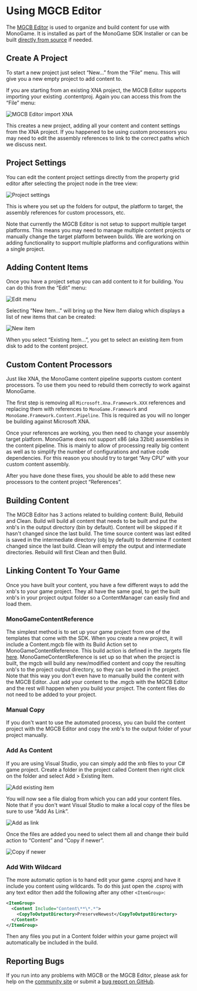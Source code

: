 # Using MGCB Editor

The [MGCB Editor](~/articles/tools/pipeline.md) is used to organize and build content for use with MonoGame. It is installed as part of the MonoGame SDK Installer or can be built [directly from source](https://github.com/mono/MonoGame/tree/develop/Tools/Pipeline) if needed.

## Create A Project

To start a new project just select “New...” from the “File” menu.  This will give you a new empty project to add content to.

If you are starting from an existing XNA project, the MGCB Editor supports importing your existing .contentproj. Again you can access this from the “File” menu:

![MGCB Editor import XNA](~/images/pipeline_import.png)

This creates a new project, adding all your content and content settings from the XNA project. If you happened to be using custom processors you may need to edit the assembly references to link to the correct paths which we discuss next.

## Project Settings

You can edit the content project settings directly from the property grid editor after selecting the project node in the tree view:

![Project settings](~/images/pipeline_project.png)

This is where you set up the folders for output, the platform to target, the assembly references for custom processors, etc.

Note that currently the MGCB Editor is not setup to support multiple target platforms. This means you may need to manage multiple content projects or manually change the target platform between builds. We are working on adding functionality to support multiple platforms and configurations within a single project.

## Adding Content Items

Once you have a project setup you can add content to it for building.  You can do this from the “Edit” menu:

![Edit menu](~/images/pipeline_items.png)

Selecting “New Item...” will bring up the New Item dialog which displays a list of new items that can be created:

![New item](~/images/pipeline_newitem.png)

When you select “Existing Item...”, you get to select an existing item from disk to add to the content project.

## Custom Content Processors

Just like XNA, the MonoGame content pipeline supports custom content processors.  To use them you need to rebuild them correctly to work against MonoGame.

The first step is removing all `Microsoft.Xna.Framework.XXX` references and replacing them with references to `MonoGame.Framework` and `MonoGame.Framework.Content.Pipeline`.  This is required as you will no longer be building against Microsoft XNA.

Once your references are working, you then need to change your assembly target platform.  MonoGame does not support x86 (aka 32bit) assemblies in the content pipeline.  This is mainly to allow of processing really big content as well as to simplify the number of configurations and native code dependencies.  For this reason you should try to target “Any CPU” with your custom content assembly.

After you have done these fixes, you should be able to add these new processors to the content project “References”.

## Building Content

The MGCB Editor has 3 actions related to building content: Build, Rebuild and Clean. Build will build all content that needs to be built and put the xnb's in the output directory (bin by default). Content will be skipped if it hasn't changed since the last build. The time source content was last edited is saved in the intermediate directory (obj by default) to determine if content changed since the last build. Clean will empty the output and intermediate directories. Rebuild will first Clean and then Build.

## Linking Content To Your Game

Once you have built your content, you have a few different ways to add the xnb's to your game project. They all have the same goal, to get the built xnb's in your project output folder so a ContentManager can easily find and load them.

### MonoGameContentReference

The simplest method is to set up your game project from one of the templates that come with the SDK. When you create a new project, it will include a Content.mgcb file with its Build Action set to MonoGameContentReference. This build action is defined in the .targets file [here](https://github.com/MonoGame/MonoGame/blob/develop/Tools/MonoGame.Content.Builder.Task/MonoGame.Content.Builder.Task.targets).
MonoGameContentReference is set up so that when the project is built, the mgcb will build any new/modified content and copy the resulting xnb's to the project output directory, so they can be used in the project. Note that this way you don't even have to manually build the content with the MGCB Editor. Just add your content to the .mgcb with the MGCB Editor and the rest will happen when you build your project. The content files do not need to be added to your project.

### Manual Copy

If you don't want to use the automated process, you can build the content project with the MGCB Editor and copy the xnb's to the output folder of your project manually.

### Add As Content

If you are using Visual Studio, you can simply add the xnb files to your C# game project.  Create a folder in the project called Content then right click on the folder and select Add > Existing Item.

![Add existing item](~/images/existing_item.png)

You will now see a file dialog from which you can add your content files.  Note that if you don't want Visual Studio to make a local copy of the files be sure to use “Add As Link”.

![Add as link](~/images/add_as_link.png)

Once the files are added you need to select them all and change their build action to “Content” and “Copy if newer”.

![Copy if newer](~/images/copy_if_newer.png)

### Add With Wildcard

The more automatic option is to hand edit your game .csproj and have it include you content using wildcards. To do this just open the .csproj with any text editor then add the following after any other `<ItemGroup>`:

```xml
<ItemGroup>
  <Content Include="Content\**\*.*">
    <CopyToOutputDirectory>PreserveNewest</CopyToOutputDirectory>
  </Content>
</ItemGroup>
```

Then any files you put in a Content folder within your game project will automatically be included in the build.

## Reporting Bugs

If you run into any problems with MGCB or the MGCB Editor, please ask for help on the [community site](http://community.monogame.net/) or submit a [bug report on GitHub](https://github.com/MonoGame/MonoGame/issues).
